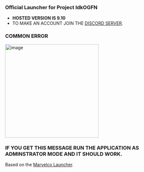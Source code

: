 ### **Official Launcher for Project IdkOGFN**

- **HOSTED VERSION IS 9.10**
- TO MAKE AN ACCOUNT JOIN THE [DISCORD SERVER](https://discord.gg/BNEpEZJ7T6).

### **COMMON ERROR**
<img width="303" alt="image" src="https://github.com/user-attachments/assets/e13985e7-539b-43f4-b47e-f4966f6e6375" />

### **IF YOU GET THIS MESSAGE RUN THE APPLICATION AS ADMINSTRATOR MODE AND IT SHOULD WORK.**

Based on the [Marvelco Launcher](https://github.com/MarvelcoOGFN/Fortnite-launcher).
